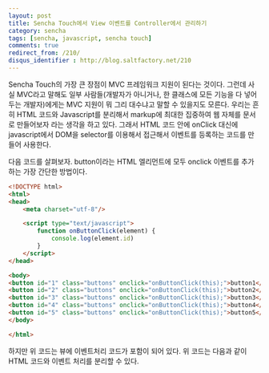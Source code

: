 ```yaml
---
layout: post
title: Sencha Touch에서 View 이벤트를 Controller에서 관리하기
category: sencha
tags: [sencha, javascript, sencha touch]
comments: true
redirect_from: /210/
disqus_identifier : http://blog.saltfactory.net/210
---
```


Sencha Touch의 가장 큰 장점이 MVC 프레임워크 지원이 된다는 것이다. 그런데 사실 MVC라고 말해도 일부 사람들(개발자가 아니거나, 한 클래스에 모든 기능을 다 넣어두는 개발자)에게는 MVC 지원이 뭐 그리 대수냐고 말할 수 있을지도 모른다. 우리는 흔히 HTML 코드와 Javascript를 분리해서 markup에 최대한 집중하여 웹 자체를 문서로 만들어보자 라는 생각을 하고 있다. 그래서 HTML 코드 안에 onClick 대신에 javascript에서 DOM을 selector를 이용해서 접근해서 이벤트를 등록하는 코드를 만들어 사용한다.

<!--more-->

다음 코드를 살펴보자. button이라는 HTML 엘리먼트에 모두 onclick 이벤트를 추가하는 가장 간단한 방법이다.

```html
<!DOCTYPE html>
<html>
<head>
    <meta charset="utf-8"/>

    <script type="text/javascript">
        function onButtonClick(element) {
            console.log(element.id)
        }
    </script>
</head>

<body>
<button id="1" class="buttons" onclick="onButtonClick(this);">button1</button>
<button id="2" class="buttons" onclick="onButtonClick(this);">button2</button>
<button id="3" class="buttons" onclick="onButtonClick(this);">button3</button>
<button id="4" class="buttons" onclick="onButtonClick(this);">button4</button>
<button id="5" class="buttons" onclick="onButtonClick(this);">button5</button>
</body>

</html>
```

하지만 위 코드는 뷰에 이벤트처리 코드가 포함이 되어 있다. 위 코드는 다음과 같이 HTML 코드와 이벤트 처리를 분리할 수 있다. <script>안에 코드는 script src로 외부 파일로 분리할 수 있으니 결국 이 HTML 문서에서는 이벤트에 관련된 코드를 분리해서 관리할 수 있게 된다.

```html
<!DOCTYPE html>
<html>
<head>
    <meta charset="utf-8"/>

    <script type="text/javascript">
        function onButtonClick(element) {
            console.log(element.id)
        }


        window.addEventListener("load", function () {
            var buttons = document.getElementsByClassName("buttons");

            for (var i = 0; i < buttons.length - 1; i++) {
                buttons[i].addEventListener("click", function () {
                    console.log(this.id)
                });

            }

        }, false);
    </script>
</head>

<body>
<button id="1" class="buttons">button1</button>
<button id="2" class="buttons">button2</button>
<button id="3" class="buttons">button3</button>
<button id="4" class="buttons">button4</button>
<button id="5" class="buttons">button5</button>
</body>

</html>
```

위 문서에서 이벤트 처리 코드만 파일로 분리했을 경우 남게되는 코드는 다음과 같다.

```html
<!DOCTYPE html>
<html>
<head>
    <meta charset="utf-8"/>
    <script src="buttons_handler.js"></script>
</head>

<body>
<button id="1" class="buttons">button1</button>
<button id="2" class="buttons">button2</button>
<button id="3" class="buttons">button3</button>
<button id="4" class="buttons">button4</button>
<button id="5" class="buttons">button5</button>
</body>

</html>
```

이렇게 문서와 이벤트 처리 코드가 분리되면 문서와 이벤트의 결합도가 낮아지게 된다. 이와 마찬가지로 Sencha Touch에서도 View에 이벤트를 처리하는 코드를 Controller에서 처리할 수 있게 분리한다면 View를 관리하는 파일에서 이벤트 처리를 모두 분리할 수 있다. 이것이 MVC에서 Controller의 event firewire 기능이다. Sencha Touch에서는 Ext에서 특정 참조에 대해서 이벤트를 등록할 수 있게 되어 있다. [Sencha Touch 2 (센차터치)를 이용한 웹앱 개발 - 9. 컨트롤러(Controller)](http://blog.saltfactory.net/154) 글을 참조하기 바란다.


### Controller에서 Panel 이벤트 처리

그럼 Sencha Touch에서 Panel에 관련된 이벤트를 간단하게 Controller에서 처리하는 방법을 살펴보자. Ext의 container에 관련된 객체들은 모두 listeners를 이용해서 이벤트를 처리를 listeners에 등록할 수 있다. 다음 코드는 Panel이 만들어질 때 발생하는 이벤트를 listeners에 등록해서 처리하는 것을 확인할 수 있다.

```javascript
/**
 * filename : MainPanel.js
 */

Ext.define('Saltfactory.view.MainPanel', {
    extend: 'Ext.Panel',
    id: 'MainPanel',
    alias: 'widget.MainPanel',
    xtype: 'mainpanel',
    config:{
        html:'Main Panel',
        listeners:{
            activate:function(){
                console.log('onActivate');
            },
            show:function(){
                console.log('onShow');
            },
            painted:function(){
                console.log('onPainted');
            }
        }
    },

    initialize: function () {
        this.callParent(arguments);
    }

});
```

위와 같이 listeners에 이벤트를 등록하면 다음과 같이 console에 로그가 남는 것을 확인할 수 있다.

![](http://asset.blog.hibrainapps.net/saltfactory/images/c4de5141-ca23-40c3-900f-a98049c8add4)

이젠 View에서 처리하는 이벤트를 Controller에서 처리하도록 해보자. 먼저 activate를 controller 에 등록하는 경우이다. MainPanelController를 파일을 만들고 app.js에 다음과 같이 controller와 view 파일을 등록한다.

```javascript
/**
 * filename:app.js
 */
Ext.application({
    name: 'Saltfactory',

    appFolder : 'js/test/app',
    views: ['MainPanel'],
    controllers: ['MainPanelController'],
    launch: function() {

        var mainView = {xtype:'mainpanel'};

        Ext.Viewport.add(mainView);


    }
});
```

그리고 view 파일인 MainPanel.js 에서 listeners를 모두 주석처리를 한다.

```javascript
/**
 * filename : MainPanel.js
 */

Ext.define('Saltfactory.view.MainPanel', {
    extend: 'Ext.Panel',
    id: 'MainPanel',
    alias: 'widget.MainPanel',
    xtype: 'mainpanel',
    config:{
        html:'Main Panel'
//        listeners:{
//            activate:function(){
//                console.log('onActivate');
//            },
//            show:function(){
//                console.log('onShow');
//            },
//            painted:function(){
//                console.log('onPainted');
//            }
//        }
    },

    initialize: function () {
        this.callParent(arguments);
    }

});
```

마지막으로 Controller에서 뷰 객체를 refs에 등록하고 해당하는 refs에 등록된 객체에 control을 정의한다. View의 listeners 에 등록된 activate가 controller에 activate로 정의하고 해당하는 함수의 이름을 지정하면 refs에 등록된 객체에 이벤트 처리 핸들러가 바인딩되게 된다.

```javascript
/**
 * filename : MainPanelController.js
 */

Ext.define('Saltfactory.controller.MainPanelController', {
    extend:'Ext.app.Controller',
    alias:'MainPanelController',
    config:{
        refs:{
            mainPanel:'mainpanel'
        },
        control:{
            mainPanel:{
                activate:'onActivate'
            }
        }

    },

    onActivate:function(){
        console.log('onActivate');
    },


    init:function () {
        console.log('init MainPanelContorller');
    },

    launch:function () {

    }

});
```

웹 앱을 다시 리로드 시켜보자. View에서 listeners에 등록해서 사용할 때는 view에 있는 handler 함수가 동작했지만 controller에 추가한 handler가 동작하고 있는 것을 확인할 수 있다.

![](http://asset.blog.hibrainapps.net/saltfactory/images/5d4e950b-6607-49c5-9d3d-076078312c01)

이렇게 View의 event를 Controller로 분리함으로 View에는 실제 display시키는 것에만 집주할 수 있게 되고 Controller에서 이벤트와 데이터를 처리해서 View 코드의 의존성은 낮출수 있게 된다.

## 참고

1. http://docs.sencha.com/touch/2-0/#!/api/Ext.app.Controller
2. http://miamicoder.com/2012/how-to-create-a-sencha-touch-2-app-part-1/

